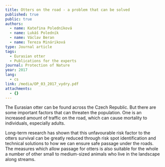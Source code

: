 ```yaml
---
title: Otters on the road - a problem that can be solved
published: true
public: true
authors:
  - name: Kateřina Poledníková
  - name: Lukáš Poledník
  - name: Václav Beran
  - name: Tereza Mináriková
type: Journal article
tags:
  - Eurasian otter
  - Publications for the experts
journal: Protection of Nature
year: 2017
lang:
  - cs
link: /media/OP_03_2017_vydry.pdf
attachments:
  - {}
---
```

The Eurasian otter can be found across the Czech Republic. But there are some important factors that can threaten the population. One is an increased amount of traffic on the road, which can cause mortality to individuals, especially adults. 

Long-term research has shown that this unfavourable risk factor to the otters survival can be greatly reduced through risk spot identification and technical solutions to how we can ensure safe passage under the roads. The measures which allow passage for otters is also suitable for the whole a number of other small to medium-sized animals who live in the landscape along streams.
